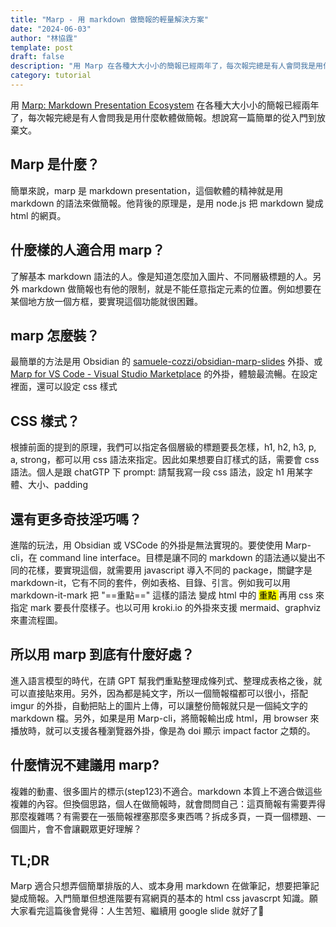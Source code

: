 ```yaml
---
title: "Marp - 用 markdown 做簡報的輕量解決方案"
date: "2024-06-03"
author: "林協霆"
template: post
draft: false
description: "用 Marp 在各種大大小小的簡報已經兩年了，每次報完總是有人會問我是用什麼軟體做簡報。想說寫一篇簡單的從入門到放棄文。 這個人很懶不寫介紹"
category: tutorial
---
```


用 [Marp: Markdown Presentation Ecosystem](https://marp.app/) 在各種大大小小的簡報已經兩年了，每次報完總是有人會問我是用什麼軟體做簡報。想說寫一篇簡單的從入門到放棄文。

<!--more-->

## Marp 是什麼？

簡單來說，marp 是 markdown presentation，這個軟體的精神就是用 markdown 的語法來做簡報。他背後的原理是，是用 node.js 把 markdown 變成 html 的網頁。

## 什麼樣的人適合用 marp？

了解基本 markdown 語法的人。像是知道怎麼加入圖片、不同層級標題的人。另外 markdown 做簡報也有他的限制，就是不能任意指定元素的位置。例如想要在某個地方放一個方框，要實現這個功能就很困難。

## marp 怎麼裝？

最簡單的方法是用 Obsidian 的 [samuele-cozzi/obsidian-marp-slides](https://github.com/samuele-cozzi/obsidian-marp-slides) 外掛、或 [Marp for VS Code - Visual Studio Marketplace](https://marketplace.visualstudio.com/items?itemName=marp-team.marp-vscode) 的外掛，體驗最流暢。在設定裡面，還可以設定 css 樣式

## CSS 樣式？

根據前面的提到的原理，我們可以指定各個層級的標題要長怎樣，h1, h2, h3, p, a, strong，都可以用 css 語法來指定。因此如果想要自訂樣式的話，需要會 css 語法。個人是跟 chatGTP 下 prompt: 請幫我寫一段 css 語法，設定 h1 用某字體、大小、padding

## 還有更多奇技淫巧嗎？

進階的玩法，用 Obsidian 或 VSCode 的外掛是無法實現的。要使使用 Marp-cli，在 command line interface。目標是讓不同的 markdown 的語法通以變出不同的花樣，要實現這個，就需要用 javascript 導入不同的 package，關鍵字是 markdown-it，它有不同的套件，例如表格、目錄、引言。例如我可以用 markdown-it-mark 把 "==重點==" 這樣的語法 變成 html 中的 <mark>重點 </mark> 再用 css 來指定 mark 要長什麼樣子。也以可用 kroki.io 的外掛來支援 mermaid、graphviz 來畫流程圖。

## 所以用 marp 到底有什麼好處？

進入語言模型的時代，在請 GPT 幫我們重點整理成條列式、整理成表格之後，就可以直接貼來用。另外，因為都是純文字，所以一個簡報檔都可以很小，搭配 imgur 的外掛，自動把貼上的圖片上傳，可以讓整份簡報就只是一個純文字的 markdown 檔。另外，如果是用 Marp-cli，將簡報輸出成 html，用 browser 來播放時，就可以支援各種瀏覽器外掛，像是為 doi 顯示 impact factor 之類的。

## 什麼情況不建議用 marp?

複雜的動畫、很多圖片的標示(step123)不適合。markdown 本質上不適合做這些複雜的內容。但換個思路，個人在做簡報時，就會問問自己：這頁簡報有需要弄得那麼複雜嗎？有需要在一張簡報裡塞那麼多東西嗎？拆成多頁，一頁一個標題、一個圖片，會不會讓觀眾更好理解？

## TL;DR

Marp 適合只想弄個簡單排版的人、或本身用 markdown 在做筆記，想要把筆記變成簡報。入門簡單但想進階要有寫網頁的基本的 html css javascrpt 知識。願大家看完這篇後會覺得：人生苦短、繼續用 google slide 就好了🫠
